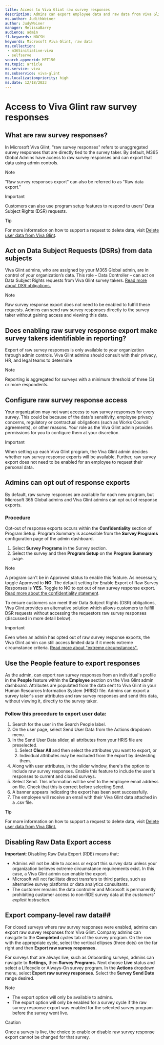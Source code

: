 ```yaml
---
title: Access to Viva Glint raw survey responses
description: Admins can export employee data and raw data from Viva Glint programs.
ms.author: JudithWeiner
author: JudyWeiner
manager: MelissaBarry
audience: admin
f1.keywords: NOCSH
keywords: Microsoft Viva Glint, raw data
ms.collection: 
 - m365initiative-viva
 - selfserve
search-appverid: MET150
ms.topic: article
ms.service: viva
ms.subservice: viva-glint
ms.localizationpriority: high
ms.date: 12/18/2023
---
```


# Access to Viva Glint raw survey responses

## What are raw survey responses?

In Microsoft Viva Glint, "raw survey responses" refers to unaggregated survey responses that are directly tied to the survey taker. By default, M365 Global Admins have access to raw survey responses and can export that data using admin controls. 

> [!NOTE]
> "Raw survey responses export" can also be referred to as "Raw data export."

> [!IMPORTANT]
> Customers can also use program setup features to respond to users' Data Subject Rights (DSR) requests.


>[!TIP]
> For more information on how to support a request to delete data, visit [Delete user data from Viva Glint](https://go.microsoft.com/fwlink/?linkid=2236554).

## Act on Data Subject Requests (DSRs) from data subjects 

Viva Glint admins, who are assigned by your M365 Global admin, are in control of your organization’s data. This role – Data Controller – can act on Data Subject Rights requests from Viva Glint survey takers. [Read more about DSR obligations.](../../glint/setup/gdpr-special-categories)

>[!NOTE]
> Raw survey response export does not need to be enabled to fulfill these requests. Admins can send raw survey responses directly to the survey taker without gaining access and viewing this data.

## Does enabling raw survey response export make survey takers identifiable in reporting?

Export of raw survey responses is only available to your organization through admin controls. Viva Glint admins should consult with their privacy, HR, and legal teams to determine 

>[!NOTE]
> Reporting is aggregated for surveys with a minimum threshold of three (3) or more respondents.

## Configure raw survey response access
Your organization may not want access to raw survey responses for every survey. This could be because of the data's sensitivity, employee privacy concerns, regulatory or contractual obligations (such as Works Council agreements), or other reasons. Your role as the Viva Glint admin provides permissions for you to configure them at your discretion.

> [!IMPORTANT]
> When setting up each Viva Glint program, the Viva Glint admin decides whether raw survey response exports will be available. Further, raw survey export does not need to be enabled for an employee to request their personal data.

## Admins can opt out of response exports

By default, raw survey responses are available for each new program, but Microsoft 365 Global admins and Viva Glint admins can opt out of response exports. 

### Procedure
Opt-out of response exports occurs within the **Confidentiality** section of Program Setup. Program Summary is accessible from the **Survey Programs** configuration page of the admin dashboard. 

1. Select **Survey Programs** in the Survey section.
1. Select the survey and then **Program Setup** on the **Program Summary** page.

>[!NOTE]
> A program can't be in Approved status to enable this feature. As necessary, toggle Approved to **NO**. The default setting for Enable Export of Raw Survey Responses is **YES**. Toggle to NO to opt out of raw survey response export. [Read more about the confidentiality statement](https://go.microsoft.com/fwlink/?linkid=2238614).

To ensure customers can meet their Data Subject Rights (DSR) obligations, Viva Glint provides an alternative solution which allows customers to fulfill DSR requests without accessing the requestors raw survey responses (discussed in more detail below).

> [!IMPORTANT]
> Even when an admin has opted out of raw survey response exports, the Viva Glint admin can still access limited data if it meets extreme circumstance criteria. [Read more about "extreme circumstances".](https://go.microsoft.com/fwlink/?linkid=2238614)

## Use the People feature to export responses
As the admin, can export raw survey responses from an individual's profile in the **People** feature within the **Employee** section on the Viva Glint admin dashboard. Attributes are populated from the data sent to Viva Glint in your Human Resources Information System (HRIS)) file. Admins can export a survey taker's user attributes and raw survey responses and send this data, without viewing it, directly to the survey taker.

### Follow this procedure to export user data:
1. Search for the user in the Search People label.
1. On the user page, select Send User Data from the Actions dropdown menu.
1. In the Send User Data slider, all attributes from your HRIS file are preselected.
   1. Select **Clear All** and then select the attributes you want to export, or 
   1. Individual attributes may be excluded from the export by deslecting them.
1.	Along with user attributes, in the slider window, there's the option to Include raw survey responses. Enable this feature to include the user's responses to current and closed surveys.
1.	Select Send. This information will be sent to the employee email address on file. Check that this is correct before selecting Send.
1.	A banner appears indicating the export has been sent successfully.
1.	The employee will receive an email with their Viva Glint data attached in a .csv file.

>[!TIP]
> For more information on how to support a request to delete data, visit [Delete user data from Viva Glint.](../../viva/glint/setup/delete-user-data)

## Disabling Raw Data Export access
**Important**: Disabling Raw Data Export (RDE) means that: 
- Admins will not be able to access or export this survey data unless your organization believes extreme circumstance requirements exist. In this case, a Viva Glint admin can enable the export.
- Microsoft will not facilitate direct transfers to third parties, such as alternative survey platforms or data analytics consultants.
- The customer remains the data controller and Microsoft is permanently prohibiting customer access to non-RDE survey data at the *customers' explicit instruction*.

## Export company-level raw data##
For closed surveys where raw survey responses were enabled, admins can export raw survey responses from Viva Glint. Company admins can navigate to the **Completed** cycles tab of the survey program. On the row with the appropriate cycle, select the vertical ellipses (three dots) on the far right and then **Export raw survey responses.**

For surveys that are always live, such as Onboarding surveys, admins can navigate to **Settings,** then **Survey Programs.** Next choose **Live** status and select a Lifecycle or Always-On survey program. In the **Actions** dropdown menu, select **Export raw survey responses.** Select the **Survey Send Date** range desired.

>[!NOTE]
> - The export option will only be available to admins.
> -	The export option will only be enabled for a survey cycle if the raw survey response export was enabled for the selected survey program before the survey went live.

>[!CAUTION]
> Once a survey is live, the choice to enable or disable raw survey response export cannot be changed for that survey.




